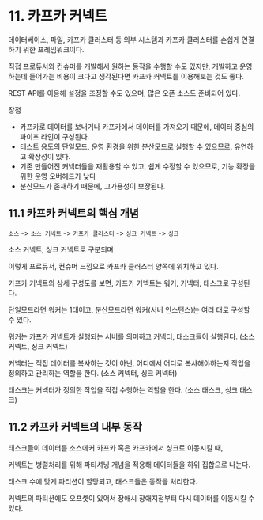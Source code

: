 # 11. 카프카 커넥트

데이터베이스, 파일, 카프카 클러스터 등 외부 시스템과 카프카 클러스터를 손쉽게 연결하기 위한 프레임워크이다.

직접 프로듀서와 컨슈머를 개발해서 원하는 동작을 수행할 수도 있지만, 개발하고 운영하는데 들어가는 비용이 크다고 생각된다면 카프카 커넥트를 이용해보는 것도 좋다.

REST API를 이용해 설정을 조정할 수도 있으며, 많은 오픈 소스도 준비되어 있다.

장점

- 카프카로 데이터를 보내거나 카프카에서 데이터를 가져오기 때문에, 데이터 중심의 파이프 라인이 구성된다.
- 테스트 용도의 단일모드, 운영 환경을 위한 분산모드로 실행할 수 있으므로, 유연하고 확장성이 있다.
- 기존 만들어진 커넥터들을 재활용할 수 있고, 쉽게 수정할 수 있으므로, 기능 확장을 위한 운영 오버헤드가 낮다
- 분산모드가 존재하기 때문에, 고가용성이 보장된다.

## 11.1 카프카 커넥트의 핵심 개념

`소스` -> `소스 커넥트` -> `카프카 클러스터` -> `싱크 커넥트` -> `싱크`

소스 커넥트, 싱크 커넥트로 구분되며

이렇게 프로듀서, 컨슈머 느낌으로 카프카 클러스터 양쪽에 위치하고 있다.


카프카 커넥트의 상세 구성도를 보면, 카프카 커넥트는 워커, 커넥터, 태스크로 구성된다.

단일모드라면 워커는 1대이고, 분산모드라면 워커(서버 인스턴스)는 여러 대로 구성할 수 있다.

워커는 카프카 커넥트가 실행되는 서버를 의미하고 커넥터, 태스크들이 실행된다. (소스 커넥트, 싱크 커넥트)

커넥터는 직접 데이터를 복사하는 것이 아닌, 어디에서 어디로 복사해야하는지 작업을 정의하고 관리하는 역할을 한다. (소스 커넥터, 싱크 커넥터)

태스크는 커넥터가 정의한 작업을 직접 수행하는 역할을 한다. (소스 태스크, 싱크 태스크)

## 11.2 카프카 커넥트의 내부 동작

태스크들이 데이터를 소스에커 카프카 혹은 카프카에서 싱크로 이동시킬 때,

커넥트는 병렬처리를 위해 파티셔닝 개념을 적용해 데이터들을 하위 집합으로 나눈다.

태스크 수에 맞게 파티션이 할당되고, 태스크들은 동작을 처리한다.

커넥트의 파티션에도 오프셋이 있어서 장애시 장애지점부터 다시 데이터를 이동시킬 수 있다.
